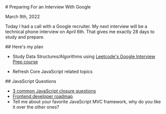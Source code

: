 <section>
# Preparing For an Interview With Google

March 9th, 2022

</section>

Today I had a call with a Google recruiter. My next interview will be a technical phone interview on April 6th. That gives me exactly 28 days to study and prepare.

<section>
## Here's my plan

-   Study Data Structures/Algorithms using [Leetcode's Google Interview Prep course](https://leetcode.com/explore/featured/card/google/)

-   Refresh Core JavaScript related topics

</section>

<section>
## JavaScript Questions

-   [3 common JavaScript closure questions](https://www.coderbyte.com/algorithm/3-common-javascript-closure-questions)
-   [Frontend developer roadmap](https://roadmap.sh/frontend)
-   Tell me about your favorite JavaScript MVC framework, why do you like it over the other ones?

</section>
